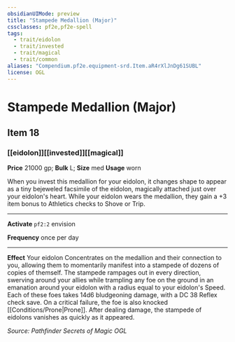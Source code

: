 ```yaml
---
obsidianUIMode: preview
title: "Stampede Medallion (Major)"
cssclasses: pf2e,pf2e-spell
tags:
  - trait/eidolon
  - trait/invested
  - trait/magical
  - trait/common
aliases: "Compendium.pf2e.equipment-srd.Item.aR4rXlJnDg61SUBL"
license: OGL
---
```

# Stampede Medallion (Major)
## Item 18
### [[eidolon]][[invested]][[magical]]


**Price** 21000 gp; 
**Bulk** L; **Size** med
**Usage** worn

When you invest this medallion for your eidolon, it changes shape to appear as a tiny bejeweled facsimile of the eidolon, magically attached just over your eidolon's heart. While your eidolon wears the medallion, they gain a +3 item bonus to Athletics checks to Shove or Trip.

* * *

**Activate** `pf2:2` envision

**Frequency** once per day

* * *

**Effect** Your eidolon Concentrates on the medallion and their connection to you, allowing them to momentarily manifest into a stampede of dozens of copies of themself. The stampede rampages out in every direction, swerving around your allies while trampling any foe on the ground in an emanation around your eidolon with a radius equal to your eidolon's Speed. Each of these foes takes 14d6 bludgeoning damage, with a DC 38 Reflex check save. On a critical failure, the foe is also knocked [[Conditions/Prone|Prone]]. After dealing damage, the stampede of eidolons vanishes as quickly as it appeared.

*Source: Pathfinder Secrets of Magic*
*OGL*